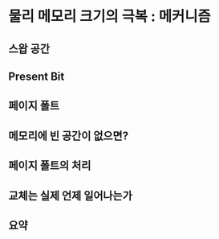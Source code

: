 # 물리 메모리 크기의 극복 : 메커니즘

## 스왑 공간

## Present Bit

## 페이지 폴트

## 메모리에 빈 공간이 없으면?

## 페이지 폴트의 처리

## 교체는 실제 언제 일어나는가

## 요약
